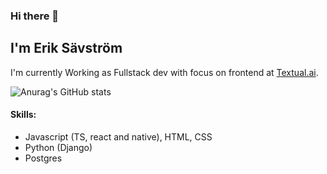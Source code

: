 ### Hi there 👋
## I'm Erik Sävström

I'm currently Working as Fullstack dev with focus on frontend at [Textual.ai](https://textual.ai/).

![Anurag's GitHub stats](https://github-readme-stats.vercel.app/api?username=JerkaSav&show_icons=true&theme=radical)

#### Skills:
- Javascript (TS, react and native), HTML, CSS
- Python (Django)
- Postgres


